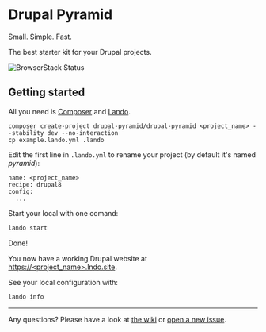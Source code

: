 # Drupal Pyramid

Small. Simple. Fast.

The best starter kit for your Drupal projects.

![BrowserStack Status](https://www.browserstack.com/automate/badge.svg?badge_key=BvpY1y5yRRsxyUxUVDLJ)

## Getting started

All you need is [Composer](https://getcomposer.org/doc/00-intro.md) and [Lando](https://docs.devwithlando.io/installation/installing.html).

```
composer create-project drupal-pyramid/drupal-pyramid <project_name> --stability dev --no-interaction
cp example.lando.yml .lando
```

Edit the first line in `.lando.yml` to rename your project (by default it's named _pyramid_):

```
name: <project_name>
recipe: drupal8
config:
  ...
```

Start your local with one comand:

```bash
lando start
```

Done! 

You now have a working Drupal website at [https://<project_name>.lndo.site](https://<project_name>.lndo.site).

See your local configuration with:

```bash
lando info
```

---

Any questions? Please have a look at [the wiki](https://github.com/drupal-pyramid/drupal-pyramid/wiki) or [open a new issue](https://github.com/drupal-pyramid/drupal-pyramid/issues).
